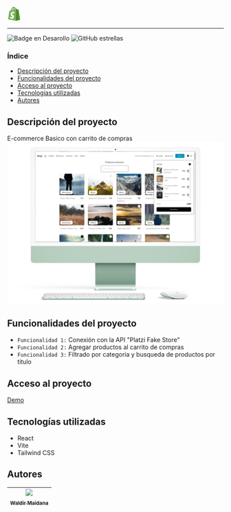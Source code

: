 <img src="./public/logo.svg" alt="Logo de shopi" width="32" height="32">

<hr />

![Badge en Desarollo](https://img.shields.io/badge/Estado-En%20desarrollo-green)
![GitHub estrellas](https://img.shields.io/github/stars/zidjian?style=social)  
### Índice  
- [Descripción del proyecto](#Descripción-del-proyecto) 
- [Funcionalidades del proyecto](#Funcionalidades-del-proyecto)  
- [Acceso al proyecto](#Acceso-al-proyecto)  
- [Tecnologías utilizadas](#Tecnologías-utilizadas)  
- [Autores](#Autores)  
## Descripción del proyecto  
E-commerce Basico con carrito de compras
![Mockup del proyecto](./src/assets/mockup.png)   
## Funcionalidades del proyecto 
- `Funcionalidad 1:` Conexión con la API "Platzi Fake Store"
- `Funcionalidad 2:` Agregar productos al carrito de compras
- `Funcionalidad 3:` Filtrado por categoria y busqueda de productos por titulo
## Acceso al proyecto
[Demo](https://shopi-three.vercel.app/)
## Tecnologías utilizadas
- React
- Vite
- Tailwind CSS
## Autores
| [<img src='https://www.github.com/zidjian.png' width=115><br><sub>Waldir Maidana </sub>](https://github.com/zidjian) |
| :---: |
